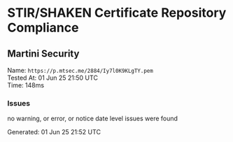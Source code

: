 # STIR/SHAKEN Certificate Repository Compliance

## Martini Security

Name: `https://p.mtsec.me/2884/Iy7l0K9KLgTY.pem`\
Tested At: 01 Jun 25 21:50 UTC\
Time: 148ms

### Issues

no warning, or error, or notice date level issues were found

Generated: 01 Jun 25 21:52 UTC